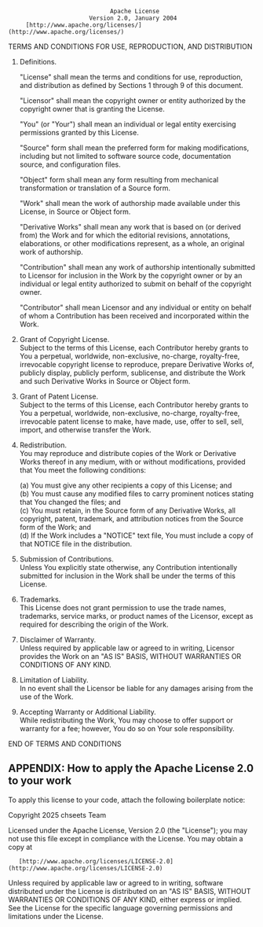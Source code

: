                                  Apache License
                           Version 2.0, January 2004
         [http://www.apache.org/licenses/](http://www.apache.org/licenses/)

TERMS AND CONDITIONS FOR USE, REPRODUCTION, AND DISTRIBUTION

1. Definitions.

   "License" shall mean the terms and conditions for use, reproduction,
   and distribution as defined by Sections 1 through 9 of this document.

   "Licensor" shall mean the copyright owner or entity authorized by
   the copyright owner that is granting the License.

   "You" (or "Your") shall mean an individual or legal entity
   exercising permissions granted by this License.

   "Source" form shall mean the preferred form for making modifications,
   including but not limited to software source code, documentation
   source, and configuration files.

   "Object" form shall mean any form resulting from mechanical
   transformation or translation of a Source form.

   "Work" shall mean the work of authorship made available under this
   License, in Source or Object form.

   "Derivative Works" shall mean any work that is based on (or derived
   from) the Work and for which the editorial revisions, annotations,
   elaborations, or other modifications represent, as a whole, an
   original work of authorship.

   "Contribution" shall mean any work of authorship intentionally
   submitted to Licensor for inclusion in the Work by the copyright
   owner or by an individual or legal entity authorized to submit on
   behalf of the copyright owner.

   "Contributor" shall mean Licensor and any individual or entity on
   behalf of whom a Contribution has been received and incorporated
   within the Work.

2. Grant of Copyright License.  
   Subject to the terms of this License, each Contributor hereby grants
   to You a perpetual, worldwide, non-exclusive, no-charge, royalty-free,
   irrevocable copyright license to reproduce, prepare Derivative Works
   of, publicly display, publicly perform, sublicense, and distribute the
   Work and such Derivative Works in Source or Object form.

3. Grant of Patent License.  
   Subject to the terms of this License, each Contributor hereby grants
   to You a perpetual, worldwide, non-exclusive, no-charge, royalty-free,
   irrevocable patent license to make, have made, use, offer to sell,
   sell, import, and otherwise transfer the Work.

4. Redistribution.  
   You may reproduce and distribute copies of the Work or Derivative
   Works thereof in any medium, with or without modifications, provided
   that You meet the following conditions:

   (a) You must give any other recipients a copy of this License; and  
   (b) You must cause any modified files to carry prominent notices
       stating that You changed the files; and  
   (c) You must retain, in the Source form of any Derivative Works, all
       copyright, patent, trademark, and attribution notices from the
       Source form of the Work; and  
   (d) If the Work includes a "NOTICE" text file, You must include a copy
       of that NOTICE file in the distribution.

5. Submission of Contributions.  
   Unless You explicitly state otherwise, any Contribution intentionally
   submitted for inclusion in the Work shall be under the terms of this
   License.

6. Trademarks.  
   This License does not grant permission to use the trade names,
   trademarks, service marks, or product names of the Licensor, except as
   required for describing the origin of the Work.

7. Disclaimer of Warranty.  
   Unless required by applicable law or agreed to in writing, Licensor
   provides the Work on an "AS IS" BASIS, WITHOUT WARRANTIES OR
   CONDITIONS OF ANY KIND.

8. Limitation of Liability.  
   In no event shall the Licensor be liable for any damages arising from
   the use of the Work.

9. Accepting Warranty or Additional Liability.  
   While redistributing the Work, You may choose to offer support or
   warranty for a fee; however, You do so on Your sole responsibility.

END OF TERMS AND CONDITIONS

APPENDIX: How to apply the Apache License 2.0 to your work
----------------------------------------------------------

To apply this license to your code, attach the following boilerplate notice:

   Copyright 2025 chseets Team

   Licensed under the Apache License, Version 2.0 (the "License");
   you may not use this file except in compliance with the License.
   You may obtain a copy at

       [http://www.apache.org/licenses/LICENSE-2.0](http://www.apache.org/licenses/LICENSE-2.0)

   Unless required by applicable law or agreed to in writing, software
   distributed under the License is distributed on an "AS IS" BASIS,
   WITHOUT WARRANTIES OR CONDITIONS OF ANY KIND,
   either express or implied.  See the License for the specific language
   governing permissions and limitations under the License.
